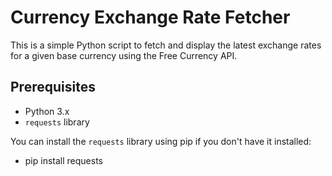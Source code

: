 # Currency Exchange Rate Fetcher

This is a simple Python script to fetch and display the latest exchange rates for a given base currency using the Free Currency API.

## Prerequisites

- Python 3.x
- `requests` library

You can install the `requests` library using pip if you don't have it installed:

- pip install requests
